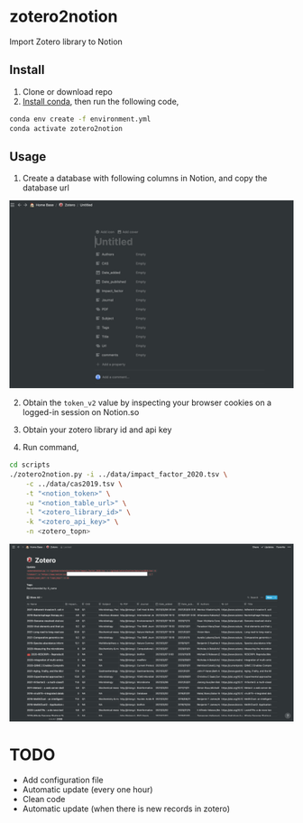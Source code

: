 # zotero2notion

Import Zotero library to Notion 

## Install

1. Clone or download repo 
2. [Install conda](https://docs.conda.io/projects/conda/en/latest/user-guide/install/#regular-installation), then run the following code,

```sh
conda env create -f environment.yml
conda activate zotero2notion
```

## Usage

1. Create a database with following columns in Notion, and copy the database url

![zotero_db_in_notion](./imgs/zotero_db.png)

2. Obtain the `token_v2` value by inspecting your browser cookies on a logged-in session on Notion.so

3. Obtain your zotero library id and api key

4. Run command,

```sh
cd scripts
./zotero2notion.py -i ../data/impact_factor_2020.tsv \
    -c ../data/cas2019.tsv \
    -t "<notion_token>" \
    -u "<notion_table_url>" \
    -l "<zotero_library_id>" \
    -k "<zotero_api_key>" \
    -n <zotero_topn>
```

![zotero](./imgs/zotero.png)

# TODO

- Add configuration file
- Automatic update (every one hour)
- Clean code
- Automatic update (when there is new records in zotero)
